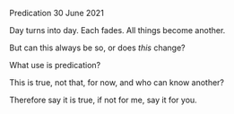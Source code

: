 Predication
30 June 2021

Day turns into day. Each fades.
All things become another.

But can this always be so,
or does *this* change?

What use is predication?

This is true, not that, for now,
and who can know another?

Therefore say it is true,
if not for me, say it for you.

